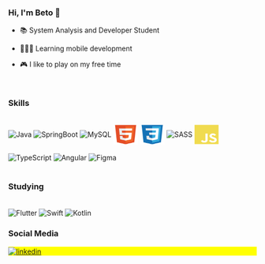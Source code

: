 <h3 align="left">Hi, I'm Beto 🦖</h3>

- 📚 System Analysis and Developer Student

- 👨🏻‍💻 Learning mobile development

- 🎮 I like to play on my free time
<br>
<h3>Skills</h3>

<div style="display: inline_block"><br/>
  <img align="center" alt="Java" height="40" width="50" src="https://cdn.jsdelivr.net/gh/devicons/devicon@latest/icons/java/java-plain.svg">
  <img align="center" alt="SpringBoot" height="40" width="50" src="https://cdn.jsdelivr.net/gh/devicons/devicon@latest/icons/spring/spring-original.svg">
  <img align="center" alt="MySQL" height="40" width="50" src="https://cdn.jsdelivr.net/gh/devicons/devicon/icons/mysql/mysql-original.svg">
  <img align="center" alt="HTML" height="40" width="50" src="https://raw.githubusercontent.com/devicons/devicon/master/icons/html5/html5-original.svg">
  <img align="center" alt="CSS" height="40" width="50" src="https://raw.githubusercontent.com/devicons/devicon/master/icons/css3/css3-original.svg">
  <img align="center" alt="SASS" height="40" width="50" src="https://cdn.jsdelivr.net/gh/devicons/devicon@latest/icons/tailwindcss/tailwindcss-original.svg">
  <img align="center" alt="JavaScript" height="40" width="50" src="https://raw.githubusercontent.com/devicons/devicon/master/icons/javascript/javascript-plain.svg">
  <br/>
  <br/>
  <img align="center" alt="TypeScript" height="40" width="50" src="https://cdn.jsdelivr.net/gh/devicons/devicon@latest/icons/typescript/typescript-original.svg">
  <img align="center" alt="Angular" height="40" width="50" src="https://cdn.jsdelivr.net/gh/devicons/devicon@latest/icons/angular/angular-original.svg">
  <img align="center" alt="Figma" height="40" width="50" src="https://cdn.jsdelivr.net/gh/devicons/devicon/icons/figma/figma-original.svg">
</div><br/>

<h3>Studying</h3>
<div style="display: inline_block"><br/>
  <img align="center" alt="Flutter" height="40" width="50" src="https://cdn.jsdelivr.net/gh/devicons/devicon@latest/icons/flutter/flutter-original.svg">
  <img align="center" alt="Swift" height="40" width="50" src="https://cdn.jsdelivr.net/gh/devicons/devicon@latest/icons/swift/swift-original.svg">
  <img align="center" alt="Kotlin" height="40" width="50" src="https://cdn.jsdelivr.net/gh/devicons/devicon@latest/icons/kotlin/kotlin-original.svg">
</div>

<h3>Social Media</h3>

<p align="left" style="background:yellow">
<a href="https://linkedin.com/in/luis-alberto-weber" target="_blank">
  <img align="center" height="40" width="50" src="https://cdn.jsdelivr.net/gh/devicons/devicon@latest/icons/linkedin/linkedin-original.svg" alt="linkedin"/>
</a>
</p>
